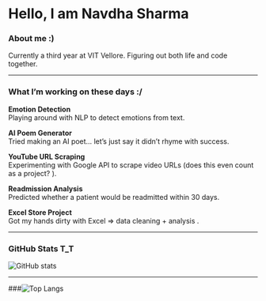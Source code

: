 #  Hello, I am Navdha Sharma


### About me :)

Currently a third year at VIT Vellore. Figuring out both life and code together.

---
###  What I’m working on these days :/

**Emotion Detection**  
Playing around with NLP to detect emotions from text.  

**AI Poem Generator**  
Tried making an AI poet… let’s just say it didn’t rhyme with success.  

**YouTube URL Scraping**  
Experimenting with Google API to scrape video URLs (does this even count as a project? ).  

**Readmission Analysis**  
Predicted whether a patient would be readmitted within 30 days.  

**Excel Store Project**  
Got my hands dirty with Excel => data cleaning + analysis .  

---


### GitHub Stats T_T
![GitHub stats](https://github-readme-stats.vercel.app/api?username=NavdhaSharma02&show_icons=true&theme=tokyonight)

---
###![Top Langs](https://github-readme-stats.vercel.app/api/top-langs/?username=NavdhaSharma02&layout=compact&theme=tokyonight)




